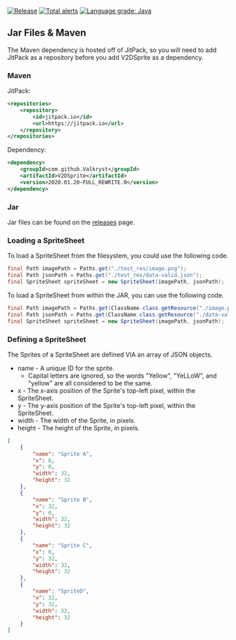 [![Release](https://jitpack.io/v/Valkryst/V2DSprite.svg)](https://jitpack.io/#Valkryst/VTerminal) [![Total alerts](https://img.shields.io/lgtm/alerts/g/Valkryst/V2DSprite.svg?logo=lgtm&logoWidth=18)](https://lgtm.com/projects/g/Valkryst/V2DSprite/alerts/) [![Language grade: Java](https://img.shields.io/lgtm/grade/java/g/Valkryst/V2DSprite.svg?logo=lgtm&logoWidth=18)](https://lgtm.com/projects/g/Valkryst/V2DSprite/context:java)

## Jar Files & Maven

The Maven dependency is hosted off of JitPack, so you will need to add JitPack as a repository before you add V2DSprite as a dependency.

### Maven

JitPack:
```xml
<repositories>
    <repository>
        <id>jitpack.io</id>
        <url>https://jitpack.io</url>
    </repository>
</repositories>
```

Dependency:

```xml
<dependency>
    <groupId>com.github.Valkryst</groupId>
    <artifactId>V2DSprite</artifactId>
    <version>2020.01.20-FULL_REWRITE.0</version>
</dependency>
```

### Jar

Jar files can be found on the [releases](https://github.com/Valkryst/V2DSprite/releases) page.

### Loading a SpriteSheet

To load a SpriteSheet from the filesystem, you could use the following code.

```java
final Path imagePath = Paths.get("./test_res/image.png");
final Path jsonPath = Paths.get("./test_res/data-valid.json");
final SpriteSheet spriteSheet = new SpriteSheet(imagePath, jsonPath);
```

To load a SpriteSheet from within the JAR, you can use the following code.

```java
final Path imagePath = Paths.get(ClassName.class.getResource("./image.png").toURI());
final Path jsonPath = Paths.get(ClassName.class.getResource("./data-valid.png").toURI());
final SpriteSheet spriteSheet = new SpriteSheet(imagePath, jsonPath);
```

### Defining a SpriteSheet

The Sprites of a SpriteSheet are defined VIA an array of JSON objects.

* name - A unique ID for the sprite.
    * Capital letters are ignored, so the words "Yellow", "YeLLoW", and "yellow" are all considered to be
    the same.
* x - The x-axis position of the Sprite's top-left pixel, within the SpriteSheet.
* y - The y-axis position of the Sprite's top-left pixel, within the SpriteSheet.
* width - The width of the Sprite, in pixels.
* height - The height of the Sprite, in pixels.

```json
[
    {
        "name": "Sprite A",
        "x": 0,
        "y": 0,
        "width": 32,
        "height": 32
    },
    {
        "name": "Sprite B",
        "x": 32,
        "y": 0,
        "width": 32,
        "height": 32
    },
    {
        "name": "Sprite C",
        "x": 0,
        "y": 32,
        "width": 32,
        "height": 32
    },
    {
        "name": "SpriteD",
        "x": 32,
        "y": 32,
        "width": 32,
        "height": 32
    }
]
```